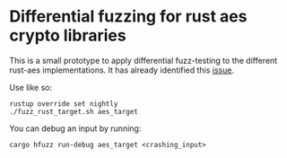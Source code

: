 # Differential fuzzing for rust aes crypto libraries
This is a small prototype to apply differential fuzz-testing to the different
rust-aes implementations. It has already identified this [issue](https://github.com/RustCrypto/stream-ciphers/issues/12).

Use like so:
```
rustup override set nightly
./fuzz_rust_target.sh aes_target
```
You can debug an input by running:
```
cargo hfuzz run-debug aes_target <crashing_input>
```
